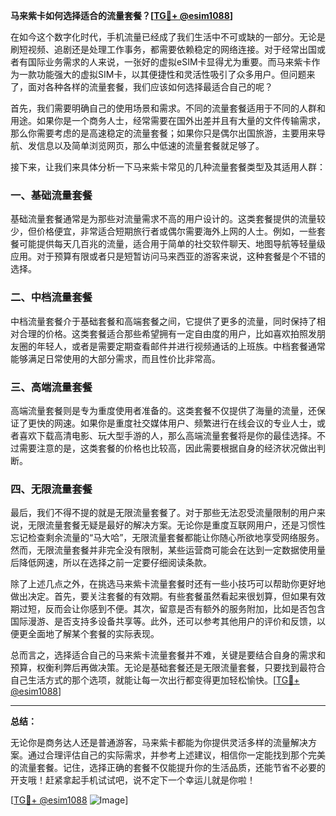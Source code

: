 **马来紫卡如何选择适合的流量套餐？[[TG💪+ @esim1088](https://t.me/s/esim1088)]**

在如今这个数字化时代，手机流量已经成了我们生活中不可或缺的一部分。无论是刷短视频、追剧还是处理工作事务，都需要依赖稳定的网络连接。对于经常出国或者有国际业务需求的人来说，一张好的虚拟eSIM卡显得尤为重要。而马来紫卡作为一款功能强大的虚拟SIM卡，以其便捷性和灵活性吸引了众多用户。但问题来了，面对各种各样的流量套餐，我们应该如何选择最适合自己的呢？

首先，我们需要明确自己的使用场景和需求。不同的流量套餐适用于不同的人群和用途。如果你是一个商务人士，经常需要在国外出差并且有大量的文件传输需求，那么你需要考虑的是高速稳定的流量套餐；如果你只是偶尔出国旅游，主要用来导航、发信息以及简单浏览网页，那么中低速的流量套餐就足够了。

接下来，让我们来具体分析一下马来紫卡常见的几种流量套餐类型及其适用人群：

### 一、基础流量套餐

基础流量套餐通常是为那些对流量需求不高的用户设计的。这类套餐提供的流量较少，但价格便宜，非常适合短期旅行者或偶尔需要海外上网的人士。例如，一些套餐可能提供每天几百兆的流量，适合用于简单的社交软件聊天、地图导航等轻量级应用。对于预算有限或者只是短暂访问马来西亚的游客来说，这种套餐是个不错的选择。

### 二、中档流量套餐

中档流量套餐介于基础套餐和高端套餐之间，它提供了更多的流量，同时保持了相对合理的价格。这类套餐适合那些希望拥有一定自由度的用户，比如喜欢拍照发朋友圈的年轻人，或者是需要定期查看邮件并进行视频通话的上班族。中档套餐通常能够满足日常使用的大部分需求，而且性价比非常高。

### 三、高端流量套餐

高端流量套餐则是专为重度使用者准备的。这类套餐不仅提供了海量的流量，还保证了更快的网速。如果你是重度社交媒体用户、频繁进行在线会议的专业人士，或者喜欢下载高清电影、玩大型手游的人，那么高端流量套餐将是你的最佳选择。不过需要注意的是，这类套餐的价格也比较高，因此需要根据自身的经济状况做出判断。

### 四、无限流量套餐

最后，我们不得不提的就是无限流量套餐了。对于那些无法忍受流量限制的用户来说，无限流量套餐无疑是最好的解决方案。无论你是重度互联网用户，还是习惯性忘记检查剩余流量的“马大哈”，无限流量套餐都能让你随心所欲地享受网络服务。然而，无限流量套餐并非完全没有限制，某些运营商可能会在达到一定数据使用量后降低网速，所以在选择之前一定要仔细阅读条款。

除了上述几点之外，在挑选马来紫卡流量套餐时还有一些小技巧可以帮助你更好地做出决定。首先，要关注套餐的有效期。有些套餐虽然看起来很划算，但如果有效期过短，反而会让你感到不便。其次，留意是否有额外的服务附加，比如是否包含国际漫游、是否支持多设备共享等。此外，还可以参考其他用户的评价和反馈，以便更全面地了解某个套餐的实际表现。

总而言之，选择适合自己的马来紫卡流量套餐并不难，关键是要结合自身的需求和预算，权衡利弊后再做决策。无论是基础套餐还是无限流量套餐，只要找到最符合自己生活方式的那个选项，就能让每一次出行都变得更加轻松愉快。[[TG💪+ @esim1088](https://t.me/s/esim1088)]

---

**总结：**

无论你是商务达人还是普通游客，马来紫卡都能为你提供灵活多样的流量解决方案。通过合理评估自己的实际需求，并参考上述建议，相信你一定能找到那个完美的流量套餐。记住，选择正确的套餐不仅能提升你的生活品质，还能节省不必要的开支哦！赶紧拿起手机试试吧，说不定下一个幸运儿就是你啦！

[[TG💪+ @esim1088](https://t.me/s/esim1088) ![Image](https://i.postimg.cc/4NQfJmqS/Snipaste-2025-05-13-00-14-12.png)]